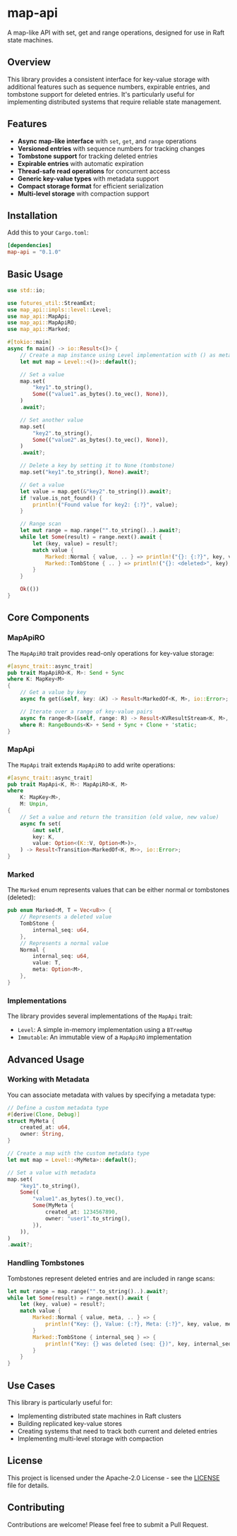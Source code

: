 # map-api

A map-like API with set, get and range operations, designed for use in Raft state machines.

## Overview

This library provides a consistent interface for key-value storage with additional features such as sequence numbers, expirable entries, and tombstone support for deleted entries. It's particularly useful for implementing distributed systems that require reliable state management.

## Features

- **Async map-like interface** with `set`, `get`, and `range` operations
- **Versioned entries** with sequence numbers for tracking changes
- **Tombstone support** for tracking deleted entries
- **Expirable entries** with automatic expiration
- **Thread-safe read operations** for concurrent access
- **Generic key-value types** with metadata support
- **Compact storage format** for efficient serialization
- **Multi-level storage** with compaction support

## Installation

Add this to your `Cargo.toml`:

```toml
[dependencies]
map-api = "0.1.0"
```

## Basic Usage

```rust
use std::io;

use futures_util::StreamExt;
use map_api::impls::level::Level;
use map_api::MapApi;
use map_api::MapApiRO;
use map_api::Marked;

#[tokio::main]
async fn main() -> io::Result<()> {
    // Create a map instance using Level implementation with () as metadata type
    let mut map = Level::<()>::default();

    // Set a value
    map.set(
        "key1".to_string(),
        Some(("value1".as_bytes().to_vec(), None)),
    )
    .await?;

    // Set another value
    map.set(
        "key2".to_string(),
        Some(("value2".as_bytes().to_vec(), None)),
    )
    .await?;

    // Delete a key by setting it to None (tombstone)
    map.set("key1".to_string(), None).await?;

    // Get a value
    let value = map.get(&"key2".to_string()).await?;
    if !value.is_not_found() {
        println!("Found value for key2: {:?}", value);
    }

    // Range scan
    let mut range = map.range("".to_string()..).await?;
    while let Some(result) = range.next().await {
        let (key, value) = result?;
        match value {
            Marked::Normal { value, .. } => println!("{}: {:?}", key, value),
            Marked::TombStone { .. } => println!("{}: <deleted>", key),
        }
    }

    Ok(())
}
```

## Core Components

### MapApiRO

The `MapApiRO` trait provides read-only operations for key-value storage:

```rust
#[async_trait::async_trait]
pub trait MapApiRO<K, M>: Send + Sync
where K: MapKey<M>
{
    // Get a value by key
    async fn get(&self, key: &K) -> Result<MarkedOf<K, M>, io::Error>;

    // Iterate over a range of key-value pairs
    async fn range<R>(&self, range: R) -> Result<KVResultStream<K, M>, io::Error>
    where R: RangeBounds<K> + Send + Sync + Clone + 'static;
}
```

### MapApi

The `MapApi` trait extends `MapApiRO` to add write operations:

```rust
#[async_trait::async_trait]
pub trait MapApi<K, M>: MapApiRO<K, M>
where
    K: MapKey<M>,
    M: Unpin,
{
    // Set a value and return the transition (old value, new value)
    async fn set(
        &mut self,
        key: K,
        value: Option<(K::V, Option<M>)>,
    ) -> Result<Transition<MarkedOf<K, M>>, io::Error>;
}
```

### Marked

The `Marked` enum represents values that can be either normal or tombstones (deleted):

```rust
pub enum Marked<M, T = Vec<u8>> {
    // Represents a deleted value
    TombStone {
        internal_seq: u64,
    },
    // Represents a normal value
    Normal {
        internal_seq: u64,
        value: T,
        meta: Option<M>,
    },
}
```

### Implementations

The library provides several implementations of the `MapApi` trait:

- `Level`: A simple in-memory implementation using a `BTreeMap`
- `Immutable`: An immutable view of a `MapApiRO` implementation

## Advanced Usage

### Working with Metadata

You can associate metadata with values by specifying a metadata type:

```rust
// Define a custom metadata type
#[derive(Clone, Debug)]
struct MyMeta {
    created_at: u64,
    owner: String,
}

// Create a map with the custom metadata type
let mut map = Level::<MyMeta>::default();

// Set a value with metadata
map.set(
    "key1".to_string(),
    Some((
        "value1".as_bytes().to_vec(),
        Some(MyMeta {
            created_at: 1234567890,
            owner: "user1".to_string(),
        }),
    )),
)
.await?;
```

### Handling Tombstones

Tombstones represent deleted entries and are included in range scans:

```rust
let mut range = map.range("".to_string()..).await?;
while let Some(result) = range.next().await {
    let (key, value) = result?;
    match value {
        Marked::Normal { value, meta, .. } => {
            println!("Key: {}, Value: {:?}, Meta: {:?}", key, value, meta);
        }
        Marked::TombStone { internal_seq } => {
            println!("Key: {} was deleted (seq: {})", key, internal_seq);
        }
    }
}
```

## Use Cases

This library is particularly useful for:

- Implementing distributed state machines in Raft clusters
- Building replicated key-value stores
- Creating systems that need to track both current and deleted entries
- Implementing multi-level storage with compaction

## License

This project is licensed under the Apache-2.0 License - see the [LICENSE](LICENSE) file for details.

## Contributing

Contributions are welcome! Please feel free to submit a Pull Request.


